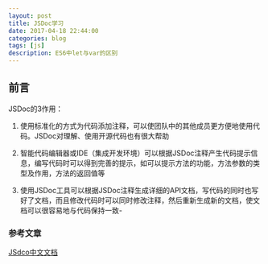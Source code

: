 ```yaml
---
layout: post
title: JSDoc学习
date: 2017-04-18 22:44:00
categories: blog
tags: [js]
description: ES6中let与var的区别
---
```


## 前言

JSDoc的3作用：
1. 使用标准化的方式为代码添加注释，可以使团队中的其他成员更方便地使用代码。JSDoc对理解、使用开源代码也有很大帮助

2. 智能代码编辑器或IDE（集成开发环境）可以根据JSDoc注释产生代码提示信息，编写代码时可以得到完善的提示，如可以提示方法的功能，方法参数的类型及作用，方法的返回值等

3. 使用JSDoc工具可以根据JSDoc注释生成详细的API文档，写代码的同时也写好了文档，而且修改代码时可以同时修改注释，然后重新生成新的文档，使文档可以很容易地与代码保持一致-






### 参考文章

[JSdco中文文档](http://www.css88.com/doc/jsdoc/index.html)

